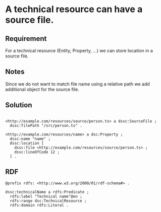 # A technical resource can have a source file.

## Requirement
For a technical resource (Entity, Property, ...) we can store location in a source file.

## Notes
Since we do not want to match file name using a relative path we add additional object for the source file.

## Solution
```Turtle

<http://example.com/resources/source/person.ts> a dssc:SourceFile ;
  dssc:filePath "/src/person.ts" .

<http://example.com/resources/name> a dsc:Property ;
  dssc:name "name" ;
  dssc:location [
    dssc:file <http://example.com/resources/source/person.ts> ;
    dssc:lineOfCode 12 ;
  ] .
```

## RDF
```Turtle
@prefix rdfs: <http://www.w3.org/2000/01/rdf-schema#> .

dssc:technicalName a rdfs:Predicate ;
  rdfs:label "Technical name"@en ;
  rdfs:range dsc:TechnicalResource ;
  rdfs:domain rdfs:Literal .
```
